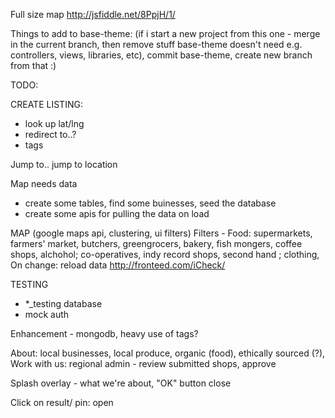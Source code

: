 Full size map
http://jsfiddle.net/8PpjH/1/


Things to add to base-theme: (if i start a new project from this one - merge in the current branch, then remove stuff base-theme doesn't need e.g. controllers, views, libraries, etc), commit base-theme, create new branch from that :)

TODO:

CREATE LISTING:
- look up lat/lng
- redirect to..?
- tags


Jump to.. jump to location

Map needs data 
- create some tables, find some buinesses, seed the database
- create some apis for pulling the data on load

MAP (google maps api, clustering, ui filters)
Filters - Food: supermarkets, farmers' market, butchers, greengrocers, bakery, fish mongers, coffee shops, alchohol; co-operatives, indy record shops, second hand ; clothing, 
On change: reload data
http://fronteed.com/iCheck/

TESTING
- *_testing database
- mock auth


Enhancement - mongodb, heavy use of tags?






About: local businesses, local produce, organic (food), ethically sourced (?), 
Work with us: regional admin - review submitted shops, approve

Splash overlay - what we're about, "OK" button close



Click on result/ pin: open 